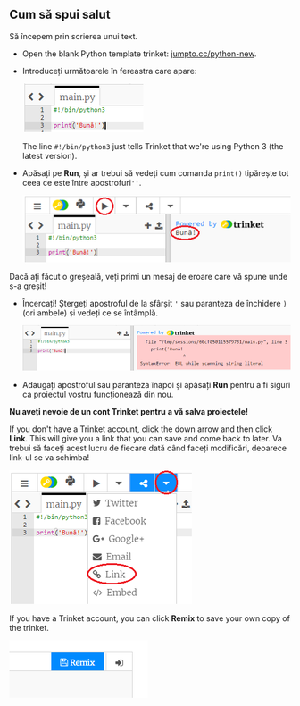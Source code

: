 ## Cum să spui salut

Să începem prin scrierea unui text.

+ Open the blank Python template trinket: <a href="http://jumpto.cc/python-new" target="_blank">jumpto.cc/python-new</a>.

+ Introduceți următoarele în fereastra care apare:
    
    ![captură de ecran](images/me-hi.png)
    
    The line `#!/bin/python3` just tells Trinket that we're using Python 3 (the latest version).

+ Apăsați pe **Run**, și ar trebui să vedeți cum comanda `print()` tipărește tot ceea ce este între apostrofuri`''`.
    
    ![captură de ecran](images/me-hi-test.png)

Dacă ați făcut o greșeală, veți primi un mesaj de eroare care vă spune unde s-a greșit!

+ Încercați! Ștergeți apostroful de la sfârșit `'` sau paranteza de închidere `)` (ori ambele) și vedeți ce se întâmplă.
    
    ![captură de ecran](images/me-syntax.png)

+ Adaugați apostroful sau paranteza înapoi și apăsați **Run** pentru a fi siguri ca proiectul vostru funcționează din nou.

**Nu aveți nevoie de un cont Trinket pentru a vă salva proiectele!**

If you don't have a Trinket account, click the down arrow and then click **Link**. This will give you a link that you can save and come back to later. Va trebui să faceți acest lucru de fiecare dată când faceți modificări, deoarece link-ul se va schimba!

![captură de ecran](images/me-link.png)

If you have a Trinket account, you can click **Remix** to save your own copy of the trinket.

![captură de ecran](images/me-remix.png)